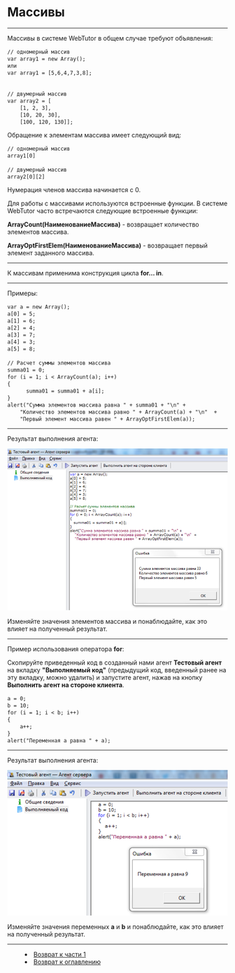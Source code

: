 # Массивы
***

Массивы в системе WebTutor в общем случае требуют объявления:

    // одномерный массив
    var array1 = new Array();
    или
    var array1 = [5,6,4,7,3,8];


    // двумерный массив
    var array2 = [
    	[1, 2, 3],
    	[10, 20, 30],
    	[100, 120, 130]];




Обращение к элементам массива имеет следующий вид:

    // одномерный массив
    array1[0]

    // двумерный массив
    array2[0][2]

Нумерация членов массива начинается с 0.

Для работы с массивами используются встроенные функции. В системе WebTutor часто встречаются следующие встроенные функции:

**ArrayCount(НаименованиеМассива)** - возвращает количество элементов массива.

**ArrayOptFirstElem(НаименованиеМассива)** - возвращает первый элемент заданного массива.

---

К массивам применима конструкция цикла **for... in**.

---

Примеры:


    var a = new Array();
    a[0] = 5;
    a[1] = 6;
    a[2] = 4;
    a[3] = 7;
    a[4] = 3;
    a[5] = 8;

    // Расчет суммы элементов массива
    summa01 = 0;
    for (i = 1; i < ArrayCount(a); i++)
    {
	      summa01 = summa01 + a[i];
    } 
    alert("Сумма элементов массива равна " + summa01 + "\n" + 
        "Количество элементов массива равно " + ArrayCount(a) + "\n"  + 
        "Первый элемент массива равен " + ArrayOptFirstElem(a));

---

Результат выполнения агента:

![](array01.PNG)

Изменяйте значения элементов массива и понаблюдайте, как это влияет на полученный результат.



---

Пример использования оператора **for**:

Скопируйте приведенный код в созданный нами агент **Тестовый агент** на вкладку **"Выполняемый код"** (предыдущий код, введенный ранее на эту вкладку, можно удалить) и запустите агент, нажав на кнопку **Выполнить агент на стороне клиента**.

    a = 0;
    b = 10;
    for (i = 1; i < b; i++)
    {
    	a++;
    }
    alert("Переменная a равна " + a);

---

Результат выполнения агента:

![](for01.PNG)

Изменяйте значения переменных **a** и **b** и понаблюдайте, как это влияет на полученный результат.



 


***
<dd><li> <a href="1_language.md"> Возврат к части 1</a></dd>
<dd><li> <a href="README.md"> Возврат к оглавлению</a></dd>
